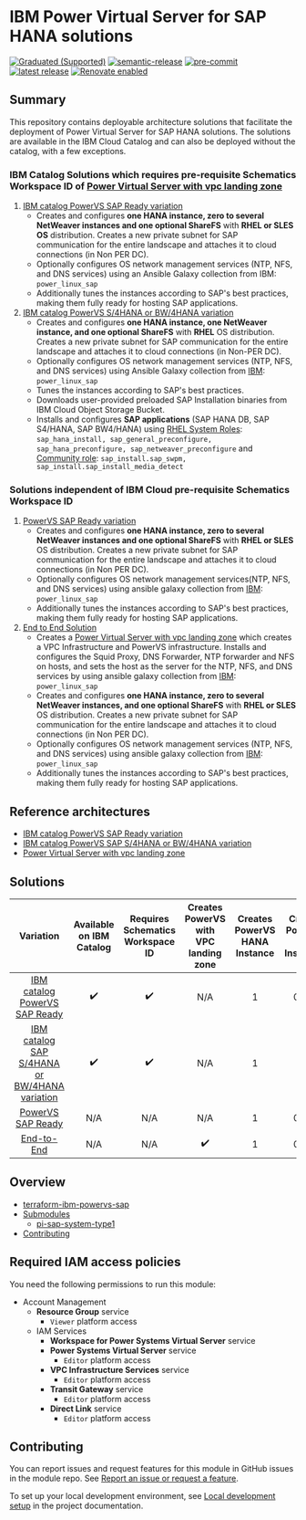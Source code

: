 <!-- BEGIN MODULE HOOK -->

# IBM Power Virtual Server for SAP HANA solutions

<!-- UPDATE BADGE: Update the link for the badge below-->
[![Graduated (Supported)](https://img.shields.io/badge/status-Graduated%20(Supported)-brightgreen?style=plastic)](https://terraform-ibm-modules.github.io/documentation/#/badge-status)
[![semantic-release](https://img.shields.io/badge/%20%20%F0%9F%93%A6%F0%9F%9A%80-semantic--release-e10079.svg)](https://github.com/semantic-release/semantic-release)
[![pre-commit](https://img.shields.io/badge/pre--commit-enabled-brightgreen?logo=pre-commit&logoColor=white)](https://github.com/pre-commit/pre-commit)
[![latest release](https://img.shields.io/github/v/release/terraform-ibm-modules/terraform-ibm-powervs-sap?logo=GitHub&sort=semver)](https://github.com/terraform-ibm-modules/terraform-ibm-powervs-sap/releases/latest)
[![Renovate enabled](https://img.shields.io/badge/renovate-enabled-brightgreen.svg)](https://renovatebot.com/)

## Summary

This repository contains deployable architecture solutions that facilitate the deployment of Power Virtual Server for SAP HANA solutions. The solutions are available in the IBM Cloud Catalog and can also be deployed without the catalog, with a few exceptions.

### IBM Catalog Solutions which **requires pre-requisite Schematics Workspace ID** of [Power Virtual Server with vpc landing zone](https://cloud.ibm.com/catalog/architecture/deploy-arch-ibm-pvs-inf-2dd486c7-b317-4aaa-907b-42671485ad96-global?)

1. [IBM catalog PowerVS SAP Ready variation](https://github.com/terraform-ibm-modules/terraform-ibm-powervs-sap/tree/main/solutions/ibm-catalog/sap-ready-to-go)
    - Creates and configures **one HANA instance, zero to several NetWeaver instances and one optional ShareFS** with **RHEL or SLES OS** distribution. Creates a new private subnet for SAP communication for the entire landscape and attaches it to cloud connections (in Non PER DC).
    - Optionally configures OS network management services (NTP, NFS, and DNS services) using an Ansible Galaxy collection from IBM: `power_linux_sap`
    - Additionally tunes the instances according to SAP's best practices, making them fully ready for hosting SAP applications.
2. [IBM catalog PowerVS S/4HANA or BW/4HANA variation](https://github.com/terraform-ibm-modules/terraform-ibm-powervs-sap/tree/main/solutions/ibm-catalog/sap-s4hana-bw4hana)
    - Creates and configures **one HANA instance, one NetWeaver instance, and one optional ShareFS** with **RHEL** OS distribution. Creates a new private subnet for SAP communication for the entire landscape and attaches it to cloud connections (in Non-PER DC).
    - Optionally configures OS network management services (NTP, NFS, and DNS services) using Ansible Galaxy collection from [IBM](https://galaxy.ansible.com/ui/repo/published/ibm/power_linux_sap/): `power_linux_sap`
    - Tunes the instances according to SAP's best practices.
    - Downloads user-provided preloaded SAP Installation binaries from IBM Cloud Object Storage Bucket.
    - Installs and configures **SAP applications** (SAP HANA DB, SAP S4/HANA, SAP BW4/HANA) using [RHEL System Roles](https://access.redhat.com/articles/4488731): `sap_hana_install, sap_general_preconfigure, sap_hana_preconfigure, sap_netweaver_preconfigure` and [Community role](https://galaxy.ansible.com/ui/repo/published/community/sap_install/):  `sap_install.sap_swpm, sap_install.sap_install_media_detect`

### Solutions independent of IBM Cloud pre-requisite Schematics Workspace ID

1. [PowerVS SAP Ready variation](https://github.com/terraform-ibm-modules/terraform-ibm-powervs-sap/tree/main/solutions/sap-ready-to-go)
   - Creates and configures **one HANA instance, zero to several NetWeaver instances and one optional ShareFS** with **RHEL or SLES** OS distribution. Creates a new private subnet for SAP communication for the entire landscape and attaches it to cloud connections (in Non PER DC).
   - Optionally configures OS network management services(NTP, NFS, and DNS services) using ansible galaxy collection from [IBM](https://galaxy.ansible.com/ui/repo/published/ibm/power_linux_sap/): `power_linux_sap`
   - Additionally tunes the instances according to SAP's best practices, making them fully ready for hosting SAP applications.
2. [End to End Solution](https://github.com/terraform-ibm-modules/terraform-ibm-powervs-sap/tree/main/solutions/e2e)
    - Creates a [Power Virtual Server with vpc landing zone](https://github.com/terraform-ibm-modules/terraform-ibm-powervs-infrastructure/tree/main/modules/powervs-vpc-landing-zone) which creates a VPC Infrastructure and PowerVS infrastructure. Installs and configures the Squid Proxy, DNS Forwarder, NTP forwarder and NFS on hosts, and sets the host as the server for the NTP, NFS, and DNS services by using ansible galaxy collection from [IBM](https://galaxy.ansible.com/ui/repo/published/ibm/power_linux_sap/): `power_linux_sap`
    - Creates and configures **one HANA instance, zero to several NetWeaver instances, and one optional ShareFS** with **RHEL or SLES** OS distribution. Creates a new private subnet for SAP communication for the entire landscape and attaches it to cloud connections (in Non PER DC).
    - Optionally configures OS network management services (NTP, NFS, and DNS services) using ansible galaxy collection from [IBM](https://galaxy.ansible.com/ui/repo/published/ibm/power_linux_sap/): `power_linux_sap`
    - Additionally tunes the instances according to SAP's best practices, making them fully ready for hosting SAP applications.

## Reference architectures

- [IBM catalog PowerVS SAP Ready variation](https://github.com/terraform-ibm-modules/terraform-ibm-powervs-sap/blob/main/reference-architectures/sap-ready-to-go/deploy-arch-ibm-pvs-sap-ready-to-go.svg)
- [IBM catalog PowerVS SAP S/4HANA or BW/4HANA variation](https://github.com/terraform-ibm-modules/terraform-ibm-powervs-sap/blob/main/reference-architectures/sap-s4hana-bw4hana/deploy-arch-ibm-pvs-sap-s4hana-bw4hana.svg)
- [Power Virtual Server with vpc landing zone](https://github.com/terraform-ibm-modules/terraform-ibm-powervs-infrastructure/blob/main/reference-architectures/full-stack/deploy-arch-ibm-pvs-inf-full-stack.svg)

## Solutions

|                                  Variation                                  | Available on IBM Catalog | Requires Schematics Workspace ID | Creates PowerVS with VPC landing zone | Creates PowerVS HANA Instance | Creates PowerVS NW Instances | Performs PowerVS OS Config | Performs PowerVS SAP Tuning | Install SAP software |
|:---------------------------------------------------------------------------:|:------------------------:|:--------------------------------:|:-------------------------------------:|:-----------------------------:|:----------------------------:|:--------------------------:|:---------------------------:|:--------------------:|
| [IBM catalog PowerVS SAP Ready]( ./solutions/ibm-catalog/sap-ready-to-go/ ) |    :heavy_check_mark:    |        :heavy_check_mark:        |                  N/A                  |               1               |            0 to N            |     :heavy_check_mark:     |      :heavy_check_mark:     |          N/A         |
| [IBM catalog SAP S/4HANA or BW/4HANA variation]( ./solutions/ibm-catalog/sap-s4hana-bw4hana ) |    :heavy_check_mark:    |        :heavy_check_mark:        |                  N/A                  |               1               |            1            |     :heavy_check_mark:     |      :heavy_check_mark:     |          :heavy_check_mark:         |
|             [PowerVS SAP Ready]( ./solutions/sap-ready-to-go/ )             |            N/A           |                N/A               |                  N/A                  |               1               |            0 to N            |     :heavy_check_mark:     |      :heavy_check_mark:     |          N/A         |
|                      [End-to-End]( ./solutions/e2e/ )                     |            N/A           |                N/A               |           :heavy_check_mark:          |               1               |            0 to N            |     :heavy_check_mark:     |      :heavy_check_mark:     |          N/A         |

<!-- BEGIN OVERVIEW HOOK -->
## Overview

- [terraform-ibm-powervs-sap](#terraform-ibm-powervs-sap)
- [Submodules](./modules)
  - [pi-sap-system-type1](./modules/pi-sap-system-type1)
- [Contributing](#contributing)
<!-- END OVERVIEW HOOK -->

## Required IAM access policies

You need the following permissions to run this module:

- Account Management
  - **Resource Group** service
    - `Viewer` platform access
  - IAM Services
    - **Workspace for Power Systems Virtual Server** service
    - **Power Systems Virtual Server** service
      - `Editor` platform access
    - **VPC Infrastructure Services** service
      - `Editor` platform access
    - **Transit Gateway** service
      - `Editor` platform access
    - **Direct Link** service
      - `Editor` platform access

<!-- END MODULE HOOK -->

<!-- BEGIN CONTRIBUTING HOOK -->
## Contributing

You can report issues and request features for this module in GitHub issues in the module repo. See [Report an issue or request a feature](https://github.com/terraform-ibm-modules/.github/blob/main/.github/SUPPORT.md).

To set up your local development environment, see [Local development setup](https://terraform-ibm-modules.github.io/documentation/#/local-dev-setup) in the project documentation.
<!-- END CONTRIBUTING HOOK -->

